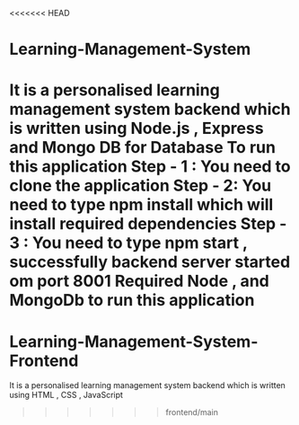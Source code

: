 <<<<<<< HEAD
# Learning-Management-System
It is a personalised learning management system backend which is written using Node.js , Express and Mongo DB for Database
To run this application 
Step - 1 : You need to clone the application
Step - 2: You need to type npm install which will install required dependencies
Step - 3 : You need to type npm start , successfully backend server started om port 8001
Required Node , and MongoDb to run this application
=======
# Learning-Management-System-Frontend
It is a personalised learning management system backend which is written using HTML , CSS , JavaScript
>>>>>>> frontend/main
